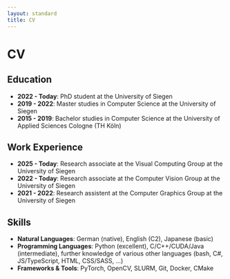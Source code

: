 ```yaml
---
layout: standard
title: CV
---
```


# CV

## Education

- **2022 - Today**: PhD student at the University of Siegen
- **2019 - 2022**: Master studies in Computer Science at the University of Siegen
- **2015 - 2019**: Bachelor studies in Computer Science at the University of Applied Sciences Cologne (TH Köln)

## Work Experience

- **2025 - Today**: Research associate at the Visual Computing Group at the University of Siegen
- **2022 - Today**: Research associate at the Computer Vision Group at the University of Siegen
- **2021 - 2022**: Research assistent at the Computer Graphics Group at the University of Siegen

<!--## Reviewing / Community Work

- Reviewer for the L2S at NeurIPS 2025-->

## Skills

- **Natural Languages**: German (native), English (C2), Japanese (basic)
- **Programming Languages**: Python (excellent), C/C++/CUDA/Java (intermediate), further knowledge of various other languages (bash, C#, JS/TypeScript, HTML, CSS/SASS, ...)
- **Frameworks &amp; Tools**: PyTorch, OpenCV, SLURM, Git, Docker, CMake

